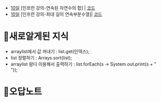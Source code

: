 * [10일](Day10) [인프런 강의-연속된 자연수의 합] | [코드](/2305/Day10/solve1.java) 
* [10일](Day10) [인프런 강의-최대 길이 연속부분수열]| [코드](/2305/Day10/solve2.java) 


# 🍭새로알게된 지식
* arraylist에서 값 꺼내기 : list.get(인덱스);
* list 정렬하기 : Arrays.sort(list);
* arraylist 람다 이용해서 출력하기 : list.forEach(s -> System.out.print(s + " "));

# 🐳오답노트



